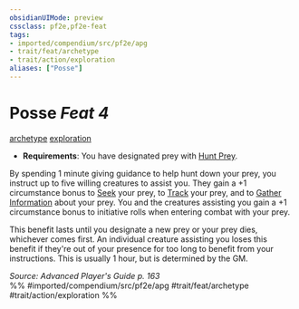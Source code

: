 ```yaml
---
obsidianUIMode: preview
cssclass: pf2e,pf2e-feat
tags:
- imported/compendium/src/pf2e/apg
- trait/feat/archetype
- trait/action/exploration
aliases: ["Posse"]
---
```

# Posse  *Feat 4*  
[archetype](archetype.md)  [exploration](exploration.md)  

- **Requirements**: You have designated prey with [Hunt Prey](hunt-prey.md).

By spending 1 minute giving guidance to help hunt down your prey, you instruct up to five willing creatures to assist you. They gain a +1 circumstance bonus to [Seek](seek.md) your prey, to [Track](track.md) your prey, and to [Gather Information](gather-information.md) about your prey. You and the creatures assisting you gain a +1 circumstance bonus to initiative rolls when entering combat with your prey.

This benefit lasts until you designate a new prey or your prey dies, whichever comes first. An individual creature assisting you loses this benefit if they're out of your presence for too long to benefit from your instructions. This is usually 1 hour, but is determined by the GM.

*Source: Advanced Player's Guide p. 163*  
%% #imported/compendium/src/pf2e/apg #trait/feat/archetype #trait/action/exploration %%